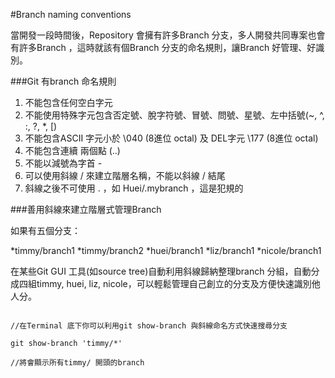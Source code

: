 #Branch naming conventions

當開發一段時間後，Repository 會擁有許多Branch 分支，多人開發共同專案也會有許多Branch ，這時就該有個Branch 分支的命名規則，讓Branch 好管理、好識別。

###Git 有branch 命名規則

1. 不能包含任何空白字元
2. 不能使用特殊字元包含否定號、脫字符號、冒號、問號、星號、左中括號(~, ^, :, ?, *, [)
3. 不能包含ASCII 字元小於 \040 (8進位 octal) 及 DEL字元 \177 (8進位 octal)
4. 不能包含連續 兩個點 (..)
5. 不能以減號為字首 -
6. 可以使用斜線 / 來建立階層名稱，不能以斜線 / 結尾
7. 斜線之後不可使用 .  ，如 Huei/.mybranch ，這是犯規的

###善用斜線來建立階層式管理Branch

如果有五個分支：

*timmy/branch1
*timmy/branch2
*huei/branch1
*liz/branch1
*nicole/branch1

在某些Git GUI 工具(如source tree)自動利用斜線歸納整理branch 分組，自動分成四組timmy, huei, liz, nicole，可以輕鬆管理自己創立的分支及方便快速識別他人分。

```

//在Terminal 底下你可以利用git show-branch 與斜線命名方式快速搜尋分支

git show-branch 'timmy/*'

//將會顯示所有timmy/ 開頭的branch 

```
